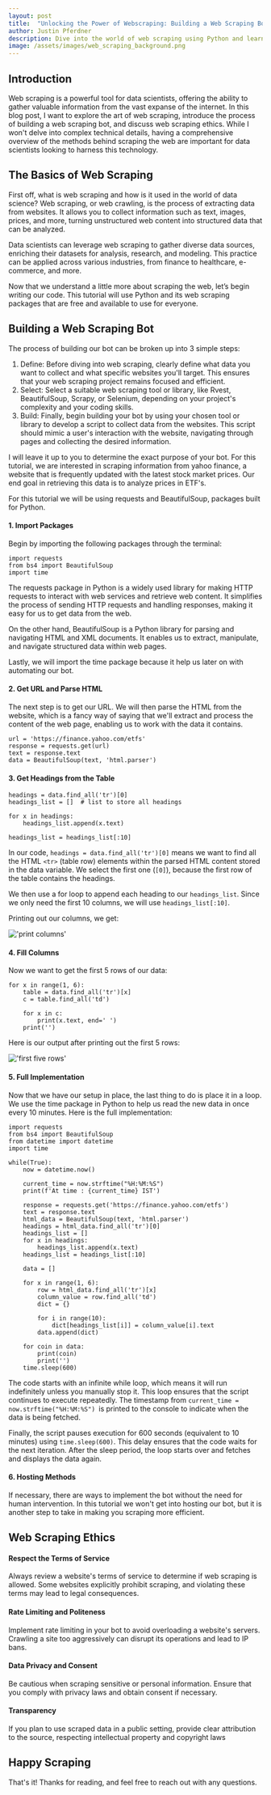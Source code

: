 ```yaml
---
layout: post
title:  "Unlocking the Power of Webscraping: Building a Web Scraping Bot"
author: Justin Pferdner
description: Dive into the world of web scraping using Python and learn how to extract valuable data from websites.
image: /assets/images/web_scraping_background.png
---
```


## Introduction

Web scraping is a powerful tool for data scientists, offering the ability to gather valuable information from the vast expanse of the internet. In this blog post, I want to explore the art of web scraping, introduce the process of building a web scraping bot, and discuss web scraping ethics. While I won't delve into complex technical details, having a comprehensive overview of the methods behind scraping the web are important for data scientists looking to harness this technology.

## The Basics of Web Scraping

First off, what is web scraping and how is it used in the world of data science? Web scraping, or web crawling, is the process of extracting data from websites. It allows you to collect information such as text, images, prices, and more, turning unstructured web content into structured data that can be analyzed.

Data scientists can leverage web scraping to gather diverse data sources, enriching their datasets for analysis, research, and modeling. This practice can be applied across various industries, from finance to healthcare, e-commerce, and more.

Now that we understand a little more about scraping the web, let’s begin writing our code. This tutorial will use Python and its web scraping packages that are free and available to use for everyone.

## Building a Web Scraping Bot

The process of building our bot can be broken up into 3 simple steps:

1. Define: Before diving into web scraping, clearly define what data you want to collect and what specific websites you'll target. This ensures that your web scraping project remains focused and efficient.
2. Select: Select a suitable web scraping tool or library, like Rvest, BeautifulSoup, Scrapy, or Selenium, depending on your project's complexity and your coding skills.
3. Build: Finally, begin building your bot by using your chosen tool or library to develop a script to collect data from the websites. This script should mimic a user's interaction with the website, navigating through pages and collecting the desired information.

I will leave it up to you to determine the exact purpose of your bot. For this tutorial, we are interested in scraping information from yahoo finance, a website that is frequently updated with the latest stock market prices. Our end goal in retrieving this data is to analyze prices in ETF's. 

For this tutorial we will be using requests and BeautifulSoup, packages built for Python.

#### 1. Import Packages

Begin by importing the following packages through the terminal:

```{python}
import requests
from bs4 import BeautifulSoup
import time
```

The requests package in Python is a widely used library for making HTTP requests to interact with web services and retrieve web content. It simplifies the process of sending HTTP requests and handling responses, making it easy for us to get data from the web.

On the other hand, BeautifulSoup is a Python library for parsing and navigating HTML and XML documents. It enables us to extract, manipulate, and navigate structured data within web pages.

Lastly, we will import the time package because it help us later on with automating our bot. 

#### 2. Get URL and Parse HTML

The next step is to get our URL. We will then parse the HTML from the website, which is a fancy way of saying that we'll extract and process the content of the web page, enabling us to work with the data it contains.

```{python}
url = 'https://finance.yahoo.com/etfs'
response = requests.get(url) 
text = response.text 
data = BeautifulSoup(text, 'html.parser') 
```

#### 3. Get Headings from the Table

```{python}
headings = data.find_all('tr')[0] 
headings_list = []  # list to store all headings 

for x in headings: 
    headings_list.append(x.text) 
 
headings_list = headings_list[:10] 
```

In our code, `headings = data.find_all('tr')[0]` means we want to find all the HTML `<tr>` (table row) elements within the parsed HTML content stored in the data variable. We select the first one (`[0]`), because the first row of the table contains the headings.

We then use a for loop to append each heading to our `headings_list`. Since we only need the first 10 columns, we will use `headings_list[:10]`. 

Printing out our columns, we get:

!['print columns'](../assets/images/1.01_columns.png)

#### 4. Fill Columns

Now we want to get the first 5 rows of our data:

```{python} 
for x in range(1, 6): 
    table = data.find_all('tr')[x] 
    c = table.find_all('td') 
      
    for x in c: 
        print(x.text, end=' ') 
    print('') 
```

Here is our output after printing out the first 5 rows:

!['first five rows'](../assets/images/1.02_first_five_rows.png)

#### 5. Full Implementation

Now that we have our setup in place, the last thing to do is place it in a loop. We use the time package in Python to help us read the new data in once every 10 minutes. Here is the full implementation:

```{Python}
import requests 
from bs4 import BeautifulSoup 
from datetime import datetime 
import time 
  
while(True): 
    now = datetime.now() 

    current_time = now.strftime("%H:%M:%S") 
    print(f'At time : {current_time} IST') 
  
    response = requests.get('https://finance.yahoo.com/etfs') 
    text = response.text 
    html_data = BeautifulSoup(text, 'html.parser') 
    headings = html_data.find_all('tr')[0] 
    headings_list = [] 
    for x in headings: 
        headings_list.append(x.text) 
    headings_list = headings_list[:10] 
  
    data = [] 
  
    for x in range(1, 6): 
        row = html_data.find_all('tr')[x] 
        column_value = row.find_all('td') 
        dict = {} 
          
        for i in range(10): 
            dict[headings_list[i]] = column_value[i].text 
        data.append(dict) 
          
    for coin in data: 
        print(coin) 
        print('') 
    time.sleep(600) 
```

The code starts with an infinite while loop, which means it will run indefinitely unless you manually stop it. This loop ensures that the script continues to execute repeatedly. The timestamp from `current_time = now.strftime("%H:%M:%S") `is printed to the console to indicate when the data is being fetched.

Finally, the script pauses execution for 600 seconds (equivalent to 10 minutes) using `time.sleep(600)`. This delay ensures that the code waits for the next iteration. After the sleep period, the loop starts over and fetches and displays the data again.

#### 6. Hosting Methods

If necessary, there are ways to implement the bot without the need for human intervention. In this tutorial we won't get into hosting our bot, but it is another step to take in making you scraping more efficient. 

## Web Scraping Ethics

#### Respect the Terms of Service
Always review a website's terms of service to determine if web scraping is allowed. Some websites explicitly prohibit scraping, and violating these terms may lead to legal consequences.

#### Rate Limiting and Politeness
Implement rate limiting in your bot to avoid overloading a website's servers. Crawling a site too aggressively can disrupt its operations and lead to IP bans.

#### Data Privacy and Consent
Be cautious when scraping sensitive or personal information. Ensure that you comply with privacy laws and obtain consent if necessary.

#### Transparency
If you plan to use scraped data in a public setting, provide clear attribution to the source, respecting intellectual property and copyright laws

## Happy Scraping

That's it! Thanks for reading, and feel free to reach out with any questions. 
